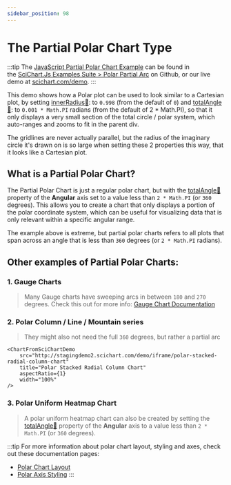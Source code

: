 ```yaml
---
sidebar_position: 98
---
```


# The Partial Polar Chart Type

:::tip
The [JavaScript Partial Polar Chart Example](http://stagingdemo2.scichart.com/demo/iframe/polar-partial-arc) can be found in the [SciChart.Js Examples Suite > Polar Partial Arc](https://github.com/ABTSoftware/SciChart.JS.Examples/tree/release_v4.0/Examples/src/components/Examples/Charts2D/PolarCharts/PolarPartialArc) on Github, or our live demo at [scichart.com/demo](http://stagingdemo2.scichart.com/demo).
:::

<ChartFromSciChartDemo
    src="http://stagingdemo2.scichart.com/demo/iframe/polar-partial-arc"
    title="Partial Polar Series Chart"
/>

This demo shows how a Polar plot can be used to look similar to a Cartesian plot, by setting [innerRadius:blue_book:](https://www.scichart.com/documentation/js/v4/typedoc/classes/polaraxisbase.html#innerradius): to `0.998` (from the default of `0`) and [totalAngle:blue_book:](https://www.scichart.com/documentation/js/v4/typedoc/classes/polaraxisbase.html#totalangle): to `0.001 * Math.PI` radians (from the default of 2 * Math.PI), so that it only displays a very small section of the total circle / polar system, which auto-ranges and zooms to fit in the parent div. 

The gridlines are never actually parallel, but the radius of the imaginary circle it's drawn on is so large when setting these 2 properties this way, that it looks like a Cartesian plot.

## What is a Partial Polar Chart?

The Partial Polar Chart is just a regular polar chart, but with the [totalAngle:blue_book:](https://www.scichart.com/documentation/js/v4/typedoc/classes/polaraxisbase.html#totalangle) property of the **Angular** axis set to a value less than `2 * Math.PI` (or `360` degrees). This allows you to create a chart that only displays a portion of the polar coordinate system, which can be useful for visualizing data that is only relevant within a specific angular range.

The example above is extreme, but partial polar charts refers to all plots that span across an angle that is less than `360` degrees (or `2 * Math.PI` radians).

## Other examples of Partial Polar Charts:

### 1. Gauge Charts
> Many Gauge charts have sweeping arcs in between `180` and `270` degrees.
> Check this out for more info: [Gauge Chart Documentation](/2d-charts/chart-types/polar-gauge-chart)

<ChartFromSciChartDemo
    src="http://stagingdemo2.scichart.com/demo/iframe/polar-gauge-chart"
    title="Partial Polar Gauge Chart"
/>


### 2. Polar Column / Line / Mountain series
> They might also not need the full `360` degrees, but rather a partial arc

<div style={{display: 'flex', gap: 10, width: '100%'}}>
    <ChartFromSciChartDemo
        src="http://stagingdemo2.scichart.com/demo/iframe/polar-radial-column-chart"
        title="Polar Radial Column Chart"
        aspectRatio={1}
        width="100%"
    />

    <ChartFromSciChartDemo
        src="http://stagingdemo2.scichart.com/demo/iframe/polar-stacked-radial-column-chart"
        title="Polar Stacked Radial Column Chart"
        aspectRatio={1}
        width="100%"
    />
</div>

### 3. Polar Uniform Heatmap Chart
> A polar uniform heatmap chart can also be created by setting the [totalAngle:blue_book:](https://www.scichart.com/documentation/js/v4/typedoc/classes/polaraxisbase.html#totalangle) property of the **Angular** axis to a value less than `2 * Math.PI` (or `360` degrees).

<ChartFromSciChartDemo
    src="http://stagingdemo2.scichart.com/demo/iframe/polar-uniform-heatmap-chart"
    title="Polar Uniform Heatmap Chart"
/>

:::tip
For more information about polar chart layout, styling and axes, check out these documentation pages:
- [Polar Chart Layout](/2d-charts/axis-api/multi-axis-and-layout/polar-chart-layout)
- [Polar Axis Styling](/2d-charts/axis-api/axis-styling/polar-axis-styling)
:::